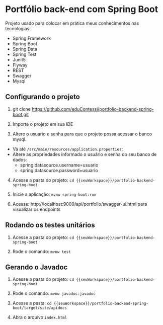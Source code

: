 # Portfólio back-end com Spring Boot

Projeto usado para colocar em prática meus conhecimentos nas tecnologias:

- Spring Framework
- Spring Boot
- Spring Data
- Spring Test
- Junit5
- Flyway
- REST
- Swagger
- Mysql

## Configurando o projeto

1) git clone https://github.com/eduContessi/portfolio-backend-spring-boot.git

2) Importe o projeto em sua IDE

3) Altere o usuario e senha para que o projeto possa acessar o banco mysql. 
  * Vá até `/src/main/resources/application.properties`;
  * Altere as propriedades informado o usuário e senha do seu banco de dados: 
    - spring.datasource.username=usuario
    - spring.datasource.password=usuario
    
4) Acesse a pasta do projeto: `cd {{seuWorkspace}}/portfolio-backend-spring-boot`

5) Inicie a aplicação: `mvnw spring-boot:run`

6) Acesse: http://localhost:9000/api/portfolio/swagger-ui.html para visualizar os endpoints

## Rodando os testes unitários

1) Acesse a pasta do projeto: `cd {{seuWorkspace}}/portfolio-backend-spring-boot`

2) Rode o comando: `mvnw test`


## Gerando o Javadoc

1) Acesse a pasta do projeto: `cd {{seuWorkspace}}/portfolio-backend-spring-boot`

2) Rode o comando: `mvnw javadoc:javadoc`

3) Acesse a pasta: `cd {{seuWorkspace}}/portfolio-backend-spring-boot/target/site/apidocs`

4) Abra o arquivo `index.html`
